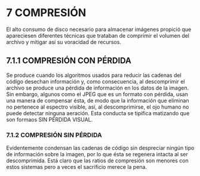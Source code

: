 # 7	COMPRESIÓN

El alto consumo de disco necesario para almacenar imágenes propició que apareciesen diferentes técnicas que trataban de comprimir el volumen del archivo y mitigar así su voracidad de recursos.

## 7.1.1	COMPRESIÓN CON PÉRDIDA

Se produce cuando los algoritmos usados para reducir las cadenas del código desechan información y, como consecuencia, al descomprimir el archivo se produce una pérdida de información en los datos de la imagen. Sin embargo, algunos como el JPEG que es un formato con pérdida, usan una manera de compensar ésta, de modo que la información que eliminan no pertenece al	espectro	visible,	así,	al descomprimirse,	el	ojo	humano no puede	detectar	ninguna
aeración. Esta conducta se tipifica matizando que son formaos SIN PÉRDIDA VISUAL.
### 7.1.2	COMPRESIÓN SIN PÉRDIDA
Evidentemente condensan las cadenas de código sin despreciar ningún tipo de información sobre la imagen, por	lo	que	ésta	se	regenera	intacta	al	ser	descomprimida.	Está claro	que	las	ratios de
compresión son menores con estos sistemas pero a veces el sacrificio merece la pena.
